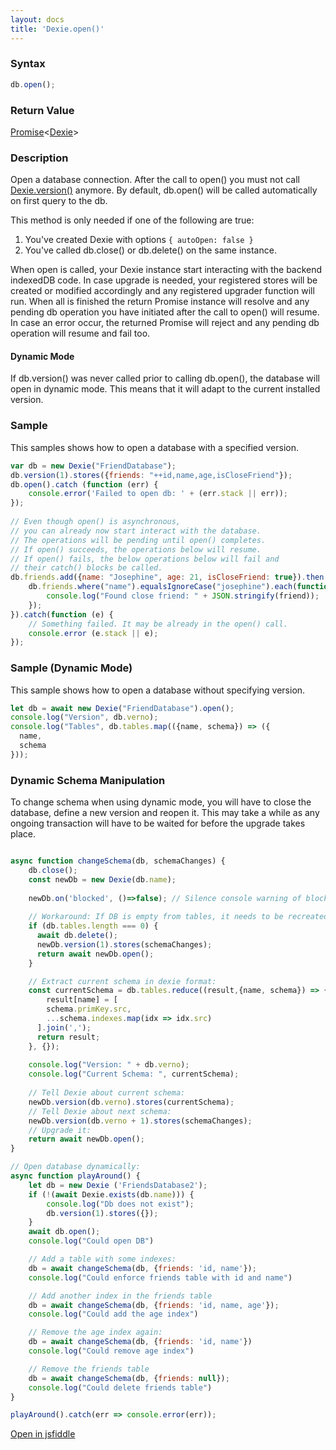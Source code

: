 ```yaml
---
layout: docs
title: 'Dexie.open()'
---
```


### Syntax

```javascript
db.open();
```

### Return Value

[Promise](/docs/Promise/Promise)<[Dexie](/docs/Dexie/Dexie)>

### Description

Open a database connection. 
After the call to open() you must not call [Dexie.version()](/docs/Dexie/Dexie.version()) anymore.
By default, db.open() will be called automatically on first query to the db.

This method is only needed if one of the following are true:
1. You've created Dexie with options `{ autoOpen: false }`
2. You've called db.close() or db.delete() on the same instance.

When open is called, your Dexie instance start interacting with the backend indexedDB code. In case upgrade is needed, your registered stores will be created or modified accordingly and any registered upgrader function will run. When all is finished the return Promise instance will resolve and any pending db operation you have initiated after the call to open() will resume. In case an error occur, the returned Promise will reject and any pending db operation will resume and fail too.

#### Dynamic Mode

If db.version() was never called prior to calling db.open(), the database will open in dynamic mode. This means that it will adapt to the current installed version.

### Sample

This samples shows how to open a database with a specified version.

```javascript
var db = new Dexie("FriendDatabase");
db.version(1).stores({friends: "++id,name,age,isCloseFriend"});
db.open().catch (function (err) {
    console.error('Failed to open db: ' + (err.stack || err));
});
    
// Even though open() is asynchronous,
// you can already now start interact with the database.
// The operations will be pending until open() completes.
// If open() succeeds, the operations below will resume.
// If open() fails, the below operations below will fail and
// their catch() blocks be called.
db.friends.add({name: "Josephine", age: 21, isCloseFriend: true}).then(function(){
    db.friends.where("name").equalsIgnoreCase("josephine").each(function(friend) {
        console.log("Found close friend: " + JSON.stringify(friend));
    });
}).catch(function (e) {
    // Something failed. It may be already in the open() call.
    console.error (e.stack || e);
});
```

### Sample (Dynamic Mode)

This sample shows how to open a database without specifying version.

```javascript
let db = await new Dexie("FriendDatabase").open();
console.log("Version", db.verno);
console.log("Tables", db.tables.map(({name, schema}) => ({
  name,
  schema
}));
```

### Dynamic Schema Manipulation

To change schema when using dynamic mode, you will have to close the database, define
a new version and reopen it. This may take a while as any ongoing transaction will have to
be waited for before the upgrade takes place.

```javascript

async function changeSchema(db, schemaChanges) {
    db.close();
    const newDb = new Dexie(db.name);
   
    newDb.on('blocked', ()=>false); // Silence console warning of blocked event.
    
    // Workaround: If DB is empty from tables, it needs to be recreated
    if (db.tables.length === 0) {
      await db.delete();
      newDb.version(1).stores(schemaChanges);
      return await newDb.open();
    }

    // Extract current schema in dexie format:
    const currentSchema = db.tables.reduce((result,{name, schema}) => {
    	result[name] = [
      	schema.primKey.src,
        ...schema.indexes.map(idx => idx.src)
      ].join(',');
      return result;
    }, {});
    
    console.log("Version: " + db.verno);
    console.log("Current Schema: ", currentSchema);
    
    // Tell Dexie about current schema:
    newDb.version(db.verno).stores(currentSchema);
    // Tell Dexie about next schema:
    newDb.version(db.verno + 1).stores(schemaChanges);
    // Upgrade it:
    return await newDb.open();    
}

// Open database dynamically:
async function playAround() {
    let db = new Dexie ('FriendsDatabase2');
    if (!(await Dexie.exists(db.name))) {
        console.log("Db does not exist");
        db.version(1).stores({});
    }
    await db.open();
    console.log("Could open DB")

    // Add a table with some indexes:
    db = await changeSchema(db, {friends: 'id, name'});
    console.log("Could enforce friends table with id and name")

    // Add another index in the friends table
    db = await changeSchema(db, {friends: 'id, name, age'});
    console.log("Could add the age index")

    // Remove the age index again:
    db = await changeSchema(db, {friends: 'id, name'})
    console.log("Could remove age index")

    // Remove the friends table
    db = await changeSchema(db, {friends: null});
    console.log("Could delete friends table")
}

playAround().catch(err => console.error(err));
```

[Open in jsfiddle](https://jsfiddle.net/dfahlander/jzf2mc7n/)


